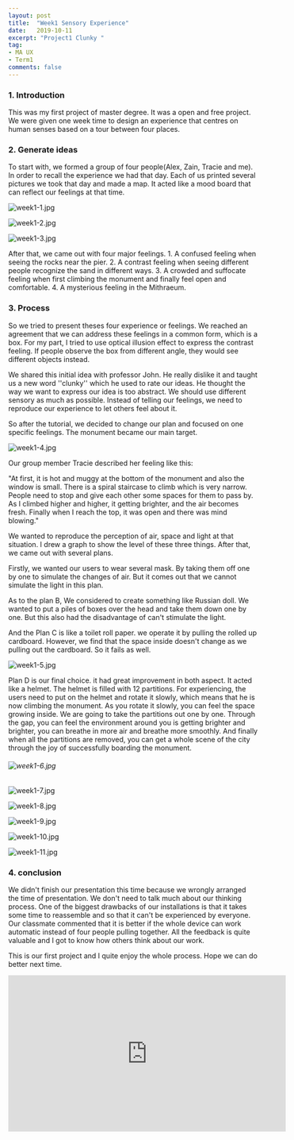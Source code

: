 ```yaml
---
layout: post
title:  "Week1 Sensory Experience"
date:   2019-10-11
excerpt: "Project1 Clunky "
tag:
- MA UX 
- Term1
comments: false
---
```


### 1. Introduction

This was my first project of master degree. It was a open and free project. We were given one week time to design an experience that centres on human senses based on a tour between four places.

### 2. Generate ideas

To start with, we formed  a group of four people(Alex, Zain, Tracie and me). In order to recall the experience we had that day. Each of us printed several pictures we took that day and made a map. It acted like a mood board that can reflect our feelings at that time.

![week1-1.jpg](https://i.loli.net/2019/10/12/PTF9VxjC5JHhuNS.jpg)

![week1-2.jpg](https://i.loli.net/2019/10/12/rtyBHXPQSVmgeoZ.jpg)

![week1-3.jpg](https://i.loli.net/2019/10/12/WGkxM9KstVX7ZOh.jpg)

After that, we came out with four major feelings. 1. A confused feeling when seeing the rocks near the pier. 2. A contrast feeling when seeing different people recognize the sand in different ways. 3. A crowded and suffocate feeling when first climbing the monument and finally feel open and comfortable. 4. A mysterious feeling in the Mithraeum.

### 3. Process

So we tried to present theses four experience or  feelings. We reached an agreement that we can address these feelings in a common form, which is a box. For my part, I tried to use optical illusion effect to express the contrast feeling. If people observe the box from different angle, they would see different objects instead.

We shared this initial idea with professor John. He really dislike it and taught us a new word ''clunky'' which he used to rate our ideas. He thought the way we want to express our idea is too abstract. We should use different sensory as much as possible. Instead of telling our feelings, we need to reproduce our experience to let others feel about it.

So after the tutorial, we decided to change our plan and focused on one specific feelings. The monument became our main target. 

![week1-4.jpg](https://i.loli.net/2019/10/12/cOESkoXB29rWsqC.jpg)

Our group member Tracie described her feeling like this:

"At first, it is hot and muggy at the bottom of the monument and also the window is small. There is a spiral staircase to climb which is very narrow. People need to stop and give each other some spaces for them to pass by. As I climbed higher and higher, it getting brighter, and the air becomes fresh. Finally when I reach the top, it was open and there was mind blowing." 

We wanted to reproduce the perception of air, space and light at that situation. I drew a graph to show the level of these three things. After that, we came out with several plans.

Firstly, we wanted our users to wear several mask. By taking them off one by one to simulate the changes of air. But it comes out that we cannot simulate the light in this plan.

As to the plan B, We considered to create something like Russian doll. We wanted to put a piles of boxes over the head and take them down one by one. But this also had the disadvantage of can't stimulate the light.

And the Plan C is like a toilet roll paper. we operate it by pulling the rolled up cardboard. However, we find that the space inside doesn't change as we pulling out the cardboard. So it fails as well.

![week1-5.jpg](https://i.loli.net/2019/10/12/5EwmdpUjefz2NKD.jpg)

Plan D is our final choice. it had great improvement in both aspect. It acted like a helmet. The helmet is filled with 12 partitions. For experiencing, the users need to put on the helmet and rotate it slowly, which means that he is now climbing the monument. As you rotate it slowly,  you can feel the space growing inside. We are going to take the partitions out one by one. Through the gap, you can feel the environment around you is getting brighter and brighter, you can breathe in more air and breathe more smoothly. And finally when all the partitions are removed, you can get a whole scene of the city through the joy of successfully boarding the monument.

###### ![week1-6.jpg](https://i.loli.net/2019/10/12/XtC5IYezHLOGk17.jpg)

![week1-7.jpg](https://i.loli.net/2019/10/12/6HvrJew2XMlsdBb.jpg)

![week1-8.jpg](https://i.loli.net/2019/10/12/Vkd5nKoXJEhjHRQ.jpg)

![week1-9.jpg](https://i.loli.net/2019/10/12/OXSJNsk85hQflwP.jpg)

![week1-10.jpg](https://i.loli.net/2019/10/12/AzNoKLmv8TjGbFQ.jpg)

![week1-11.jpg](https://i.loli.net/2019/10/12/bjfemWKzYXPvDrC.jpg)

### 4. conclusion

We didn't finish our presentation this time because we wrongly arranged the time of presentation. We don't need to talk much about our thinking process. One of the biggest drawbacks of our installations is that it takes some time to reassemble and so that it can't be experienced by everyone. Our classmate commented that it is better if the whole device can work automatic instead of four people pulling together. All the feedback is quite valuable and I got to know how others think about our work. 

This is our first project and I quite enjoy the whole process. Hope we can do better next time.

<iframe width="560" height="315" src="https://www.youtube.com/embed/UI94q-z4hlQ" frameborder="0" allow="accelerometer; autoplay; encrypted-media; gyroscope; picture-in-picture" allowfullscreen></iframe>












